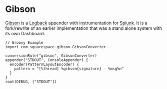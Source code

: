 # Gibson

[Gibson](http://en.wikipedia.org/wiki/Hackers_\(film\)) is a [Logback](http://logback.qos.ch) 
appender with instrumentation for [Splunk](http://www.splunk.com). It is a fork/rewrite of an 
earlier implementation that was a stand alone system with its own Dashboard.

```
// Groovy Example
import com.squarespace.gibson.GibsonConverter

conversionRule("gibson", GibsonConverter)
appender("STDOUT", ConsoleAppender) {
  encoder(PatternLayoutEncoder) {
    pattern = "[%thread] %gibson{signature} - %msg%n"
  }
}
root(DEBUG, ["STDOUT"])
```